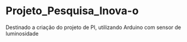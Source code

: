 # Projeto_Pesquisa_Inova-o
Destinado a criação do projeto de PI, utilizando Arduino com sensor de luminosidade

